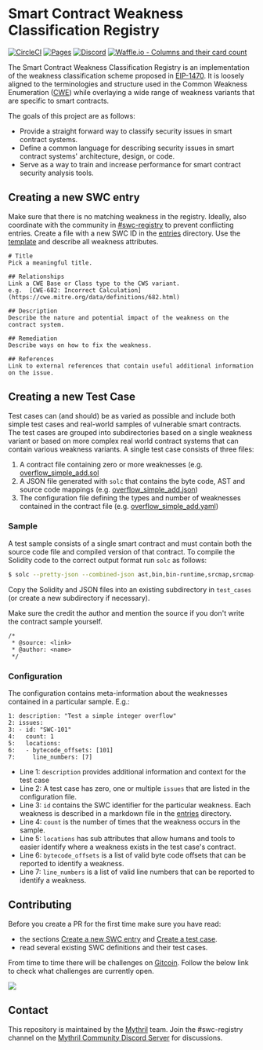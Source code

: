 # Smart Contract Weakness Classification Registry
[![CircleCI](https://circleci.com/gh/SmartContractSecurity/SWC-registry/tree/master.svg?style=svg)](https://circleci.com/gh/SmartContractSecurity/SWC-registry/tree/master)
[![Pages](https://img.shields.io/badge/pages-online-blue.svg)](https://smartcontractsecurity.github.io/SWC-registry/)
[![Discord](https://img.shields.io/discord/481002907366588416.svg)](https://discord.gg/qcNvR2r)
[![Waffle.io - Columns and their card count](https://badge.waffle.io/SmartContractSecurity/SWC-registry.svg?columns=all)](https://waffle.io/SmartContractSecurity/SWC-registry)


The Smart Contract Weakness Classification Registry is an implementation of the weakness classification scheme proposed in [EIP-1470](https://github.com/ethereum/EIPs/issues/1469). It is loosely aligned to the terminologies and structure used in the Common Weakness Enumeration ([CWE](https://cwe.mitre.org)) while overlaying a wide range of weakness variants that are specific to smart contracts.

The goals of this project are as follows:

- Provide a straight forward way to classify security issues in smart contract systems.
- Define a common language for describing security issues in smart contract systems' architecture, design, or code.
- Serve as a way to train and increase performance for smart contract security analysis tools.

## Creating a new SWC entry

Make sure that there is no matching weakness in the registry. Ideally, also coordinate with the community in [#swc-registry](https://discord.gg/qcNvR2r) to prevent conflicting entries. Create a file with a new SWC ID in the [entries](./entries) directory. Use the [template](./entries/template.md) and describe all weakness attributes. 

```
# Title 
Pick a meaningful title.

## Relationships
Link a CWE Base or Class type to the CWS variant. 
e.g.  [CWE-682: Incorrect Calculation](https://cwe.mitre.org/data/definitions/682.html)

## Description 
Describe the nature and potential impact of the weakness on the contract system. 

## Remediation
Describe ways on how to fix the weakness. 

## References 
Link to external references that contain useful additional information on the issue. 

```

## Creating a new Test Case  

Test cases can (and should) be as varied as possible and include both simple test cases and real-world samples of vulnerable smart contracts. The test cases are grouped into subdirectories based on a single weakness variant or based on more complex real world contract systems that can contain various weakness variants. A single test case consists of three files:

1. A contract file containing zero or more weaknesses (e.g. [overflow_simple_add.sol](https://github.com/SmartContractSecurity/SWC-registry/blob/master/test_cases/integer_overflow_and_underflow/overflow_simple_add.sol)
2. A JSON file generated with `solc` that contains the byte code, AST and source code mappings (e.g. [overflow_simple_add.json](https://github.com/SmartContractSecurity/SWC-registry/blob/master/test_cases/integer_overflow_and_underflow/overflow_simple_add.json))
3. The configuration file defining the types and number of weaknesses contained in the contract file (e.g. [overflow_simple_add.yaml](https://github.com/SmartContractSecurity/SWC-registry/blob/master/test_cases/integer_overflow_and_underflow/overflow_simple_add.yaml))

### Sample

A test sample consists of a single smart contract and must contain both the source code file and compiled version of that contract. To compile the Solidity code to the correct output format run `solc` as follows:


```bash
$ solc --pretty-json --combined-json ast,bin,bin-runtime,srcmap,srcmap-runtime overflow_simple_add.sol > overflow_simple_add.json
```

Copy the Solidity and JSON files into an existing subdirectory in `test_cases` (or create a new subdirectory if necessary). 

Make sure the credit the author and mention the source if you don't write the contract sample yourself.

```
/*
 * @source: <link>
 * @author: <name>
 */
```

### Configuration

The configuration contains meta-information about the weaknesses contained in a particular sample. E.g.:

```
1: description: "Test a simple integer overflow"
2: issues:
3: - id: "SWC-101"
4:   count: 1
5:   locations:
6:   - bytecode_offsets: [101]
7:     line_numbers: [7]
```

- Line 1: `description` provides additional information and context for the test case
- Line 2: A test case has zero, one or multiple `issues` that are listed in the configuration file.
- Line 3: `id` contains the SWC identifier for the particular weakness. Each weakness is described in a markdown file in the [entries](./entries) directory. 
- Line 4: `count` is the number of times that the weakness occurs in the sample.
- Line 5: `locations` has sub attributes that allow humans and tools to easier identify where a weakness exists in the test case's contract. 
- Line 6: `bytecode_offsets` is a list of valid byte code offsets that can be reported to identify a weakness.  
- Line 7: `line_numbers` is a list of valid line numbers that can be reported to identify a weakness.

## Contributing

Before you create a PR for the first time make sure you have read:

- the sections [Create a new SWC entry](#create-a-new-swc-entry) and [Create a test case](#create-a-test-case).
- read several existing SWC definitions and their test cases. 

From time to time there will be challenges on [Gitcoin](https://gitcoin.co). Follow the below link to check what challenges are currently open.  

<a href="https://gitcoin.co/explorer?q=SWC">
    <img src="https://gitcoin.co/funding/embed?repo=https://github.com/SmartContractSecurity/SWC-registry/&max_age=60&badge=1">
</a>

## Contact

This repository is maintained by the [Mythril](https://mythril.ai) team. Join the #swc-registry channel on the [Mythril Community Discord Server](https://discord.gg/qcNvR2r) for discussions.



